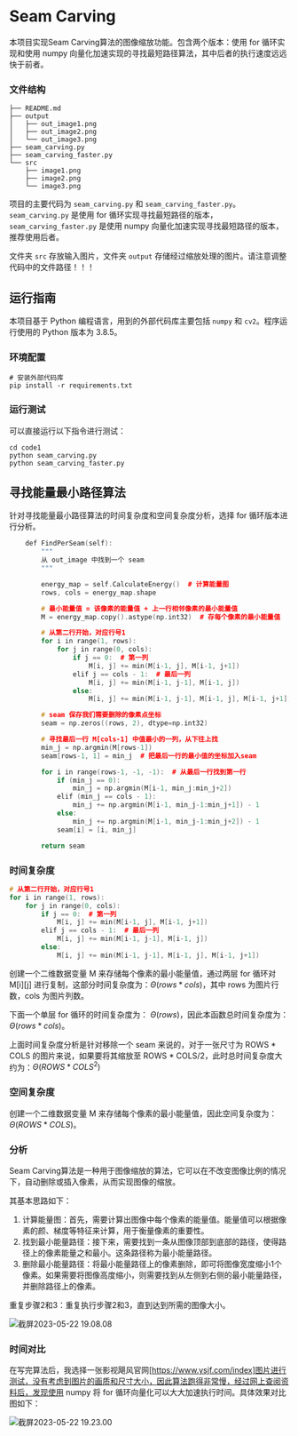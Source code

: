 # Seam Carving

本项目实现Seam Carving算法的图像缩放功能。包含两个版本：使用 for 循环实现和使用 numpy 向量化加速实现的寻找最短路径算法，其中后者的执行速度远远快于前者。

### 文件结构

```shell
├── README.md
├── output
│   ├── out_image1.png
│   ├── out_image2.png
│   └── out_image3.png
├── seam_carving.py
├── seam_carving_faster.py
└── src
    ├── image1.png
    ├── image2.png
    └── image3.png
```

项目的主要代码为 `seam_carving.py` 和 `seam_carving_faster.py`。`seam_carving.py` 是使用 for 循环实现寻找最短路径的版本，`seam_carving_faster.py` 是使用 numpy 向量化加速实现寻找最短路径的版本，推荐使用后者。

文件夹 `src` 存放输入图片，文件夹 `output` 存储经过缩放处理的图片。请注意调整代码中的文件路径！！！

## 运行指南

本项目基于 Python 编程语言，用到的外部代码库主要包括 `numpy` 和 `cv2`。程序运行使用的 Python 版本为 3.8.5。

### 环境配置

```shell
# 安装外部代码库
pip install -r requirements.txt
```

### 运行测试

可以直接运行以下指令进行测试：

```
cd code1
python seam_carving.py
python seam_carving_faster.py
```

## 寻找能量最小路径算法

针对寻找能量最小路径算法的时间复杂度和空间复杂度分析，选择 for 循环版本进行分析。

```C++
    def FindPerSeam(self):
        """
        从 out_image 中找到一个 seam
        """

        energy_map = self.CalculateEnergy()  # 计算能量图
        rows, cols = energy_map.shape

        # 最小能量值 = 该像素的能量值 + 上一行相邻像素的最小能量值
        M = energy_map.copy().astype(np.int32)  # 存每个像素的最小能量值

        # 从第二行开始，对应行号1
        for i in range(1, rows):
            for j in range(0, cols):
                if j == 0:  # 第一列
                    M[i, j] += min(M[i-1, j], M[i-1, j+1])
                elif j == cols - 1:  # 最后一列
                    M[i, j] += min(M[i-1, j-1], M[i-1, j])
                else:
                    M[i, j] += min(M[i-1, j-1], M[i-1, j], M[i-1, j+1])

        # seam 保存我们需要删除的像素点坐标
        seam = np.zeros((rows, 2), dtype=np.int32)

        # 寻找最后一行 M[cols-1] 中值最小的一列，从下往上找
        min_j = np.argmin(M[rows-1])
        seam[rows-1, 1] = min_j  # 把最后一行的最小值的坐标加入seam

        for i in range(rows-1, -1, -1):  # 从最后一行找到第一行
            if (min_j == 0):
                min_j = np.argmin(M[i-1, min_j:min_j+2])
            elif (min_j == cols - 1):
                min_j += np.argmin(M[i-1, min_j-1:min_j+1]) - 1
            else:
                min_j += np.argmin(M[i-1, min_j-1:min_j+2]) - 1
            seam[i] = [i, min_j]

        return seam
```

### 时间复杂度

```c++
# 从第二行开始，对应行号1
for i in range(1, rows):
	for j in range(0, cols):
		if j == 0:  # 第一列
    		M[i, j] += min(M[i-1, j], M[i-1, j+1])
        elif j == cols - 1:  # 最后一列
            M[i, j] += min(M[i-1, j-1], M[i-1, j])
        else:
			M[i, j] += min(M[i-1, j-1], M[i-1, j], M[i-1, j+1])
```

创建一个二维数据变量 M 来存储每个像素的最小能量值，通过两层 for 循环对 M\[i][j] 进行复制，这部分时间复杂度为：$\Theta(rows * cols)$，其中 rows 为图片行数，cols 为图片列数。 

下面一个单层 for 循环的时间复杂度为： $\Theta(rows)$，因此本函数总时间复杂度为：$\Theta(rows * cols)$。

上面时间复杂度分析是针对移除一个 seam 来说的，对于一张尺寸为 ROWS * COLS 的图片来说，如果要将其缩放至 ROWS * COLS/2，此时总时间复杂度大约为：$\Theta(ROWS * COLS^2)$

### 空间复杂度

创建一个二维数据变量 M 来存储每个像素的最小能量值，因此空间复杂度为：$\Theta(ROWS * COLS)$。

### 分析

Seam Carving算法是一种用于图像缩放的算法，它可以在不改变图像比例的情况下，自动删除或插入像素，从而实现图像的缩放。

其基本思路如下：

1. 计算能量图：首先，需要计算出图像中每个像素的能量值。能量值可以根据像素的颜、梯度等特征来计算，用于衡量像素的重要性。
2. 找到最小能量路径：接下来，需要找到一条从图像顶部到底部的路径，使得路径上的像素能量之和最小。这条路径称为最小能量路径。
3. 删除最小能量路径：将最小能量路径上的像素删除，即可将图像宽度缩小1个像素。如果需要将图像高度缩小，则需要找到从左侧到右侧的最小能量路径，并删除路径上的像素。

重复步骤2和3：重复执行步骤2和3，直到达到所需的图像大小。

![截屏2023-05-22 19.08.08](https://lei-1306809548.cos.ap-shanghai.myqcloud.com/Obsidian/%E6%88%AA%E5%B1%8F2023-05-22%2019.08.08.png)

### 时间对比

在写完算法后，我选择一张影视飓风官网[https://www.ysjf.com/index]图片进行测试，没有考虑到图片的画质和尺寸大小，因此算法跑得非常慢，经过网上查阅资料后，发现使用 numpy 将 for 循环向量化可以大大加速执行时间。具体效果对比图如下：

![截屏2023-05-22 19.23.00](https://lei-1306809548.cos.ap-shanghai.myqcloud.com/Obsidian/%E6%88%AA%E5%B1%8F2023-05-22%2019.23.00.png)

